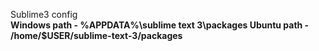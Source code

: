 Sublime3 config  
<b>Windows path - %APPDATA%\sublime text 3\packages<b>
<b>Ubuntu path - /home/$USER/sublime-text-3/packages
